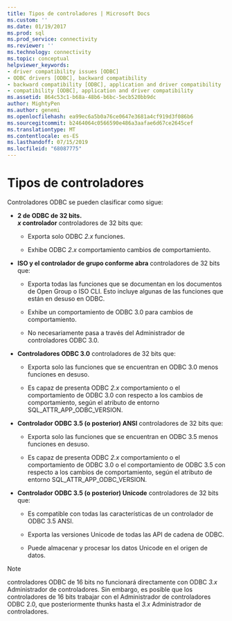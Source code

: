 ```yaml
---
title: Tipos de controladores | Microsoft Docs
ms.custom: ''
ms.date: 01/19/2017
ms.prod: sql
ms.prod_service: connectivity
ms.reviewer: ''
ms.technology: connectivity
ms.topic: conceptual
helpviewer_keywords:
- driver compatibility issues [ODBC]
- ODBC drivers [ODBC], backward compatibility
- backward compatibility [ODBC], application and driver compatibility
- compatibility [ODBC], application and driver compatibility
ms.assetid: 864c53c1-b68a-48b6-b6bc-5ecb520bb9dc
author: MightyPen
ms.author: genemi
ms.openlocfilehash: ea99ec6a5b0a76ce0647e3681a4cf919d3f086b6
ms.sourcegitcommit: b2464064c0566590e486a3aafae6d67ce2645cef
ms.translationtype: MT
ms.contentlocale: es-ES
ms.lasthandoff: 07/15/2019
ms.locfileid: "68087775"
---
```

# <a name="types-of-drivers"></a>Tipos de controladores
Controladores ODBC se pueden clasificar como sigue:  
  
-   **2 de ODBC de 32 bits.**  
     **_x_ controlador** controladores de 32 bits que:  
  
    -   Exporta solo ODBC *2.x* funciones.  
  
    -   Exhibe ODBC *2.x* comportamiento cambios de comportamiento.  
  
-   **ISO y el controlador de grupo conforme abra** controladores de 32 bits que:  
  
    -   Exporta todas las funciones que se documentan en los documentos de Open Group o ISO CLI. Esto incluye algunas de las funciones que están en desuso en ODBC.  
  
    -   Exhibe un comportamiento de ODBC 3.0 para cambios de comportamiento.  
  
    -   No necesariamente pasa a través del Administrador de controladores ODBC 3.0.  
  
-   **Controladores ODBC 3.0** controladores de 32 bits que:  
  
    -   Exporta solo las funciones que se encuentran en ODBC 3.0 menos funciones en desuso.  
  
    -   Es capaz de presenta ODBC *2.x* comportamiento o el comportamiento de ODBC 3.0 con respecto a los cambios de comportamiento, según el atributo de entorno SQL_ATTR_APP_ODBC_VERSION.  
  
-   **Controlador ODBC 3.5 (o posterior) ANSI** controladores de 32 bits que:  
  
    -   Exporta solo las funciones que se encuentran en ODBC 3.5 menos funciones en desuso.  
  
    -   Es capaz de presenta ODBC *2.x* comportamiento o el comportamiento de ODBC 3.0 o el comportamiento de ODBC 3.5 con respecto a los cambios de comportamiento, según el atributo de entorno SQL_ATTR_APP_ODBC_VERSION.  
  
-   **Controlador ODBC 3.5 (o posterior) Unicode** controladores de 32 bits que:  
  
    -   Es compatible con todas las características de un controlador de ODBC 3.5 ANSI.  
  
    -   Exporta las versiones Unicode de todas las API de cadena de ODBC.  
  
    -   Puede almacenar y procesar los datos Unicode en el origen de datos.  
  
> [!NOTE]  
>  controladores ODBC de 16 bits no funcionará directamente con ODBC *3.x* Administrador de controladores. Sin embargo, es posible que los controladores de 16 bits trabajar con el Administrador de controladores ODBC 2.0, que posteriormente thunks hasta el *3.x* Administrador de controladores.
